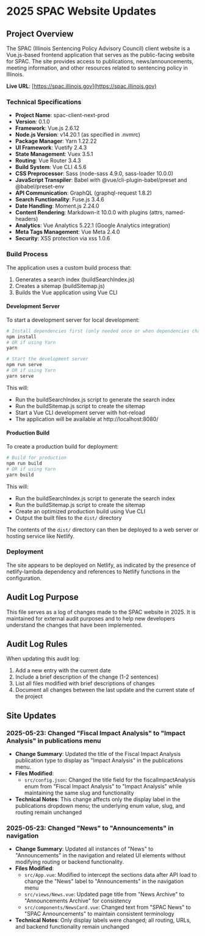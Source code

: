 # 2025 SPAC Website Updates

## Project Overview

The SPAC (Illinois Sentencing Policy Advisory Council) client website is a Vue.js-based frontend application that serves as the public-facing website for SPAC. The site provides access to publications, news/announcements, meeting information, and other resources related to sentencing policy in Illinois.

**Live URL**: [https://spac.illinois.gov](https://spac.illinois.gov)

### Technical Specifications

- **Project Name**: spac-client-next-prod
- **Version**: 0.1.0
- **Framework**: Vue.js 2.6.12
- **Node.js Version**: v14.20.1 (as specified in .nvmrc)
- **Package Manager**: Yarn 1.22.22
- **UI Framework**: Vuetify 2.4.3
- **State Management**: Vuex 3.5.1
- **Routing**: Vue Router 3.4.3
- **Build System**: Vue CLI 4.5.6
- **CSS Preprocessor**: Sass (node-sass 4.9.0, sass-loader 10.0.0)
- **JavaScript Transpiler**: Babel with @vue/cli-plugin-babel/preset and @babel/preset-env
- **API Communication**: GraphQL (graphql-request 1.8.2)
- **Search Functionality**: Fuse.js 3.4.6
- **Date Handling**: Moment.js 2.24.0
- **Content Rendering**: Markdown-it 10.0.0 with plugins (attrs, named-headers)
- **Analytics**: Vue Analytics 5.22.1 (Google Analytics integration)
- **Meta Tags Management**: Vue Meta 2.4.0
- **Security**: XSS protection via xss 1.0.6

### Build Process

The application uses a custom build process that:
1. Generates a search index (buildSearchIndex.js)
2. Creates a sitemap (buildSitemap.js)
3. Builds the Vue application using Vue CLI

#### Development Server

To start a development server for local development:

```bash
# Install dependencies first (only needed once or when dependencies change)
npm install
# OR if using Yarn
yarn

# Start the development server
npm run serve
# OR if using Yarn
yarn serve
```

This will:
- Run the buildSearchIndex.js script to generate the search index
- Run the buildSitemap.js script to create the sitemap
- Start a Vue CLI development server with hot-reload
- The application will be available at http://localhost:8080/

#### Production Build

To create a production build for deployment:

```bash
# Build for production
npm run build
# OR if using Yarn
yarn build
```

This will:
- Run the buildSearchIndex.js script to generate the search index
- Run the buildSitemap.js script to create the sitemap
- Create an optimized production build using Vue CLI
- Output the built files to the `dist/` directory

The contents of the `dist/` directory can then be deployed to a web server or hosting service like Netlify.

### Deployment

The site appears to be deployed on Netlify, as indicated by the presence of netlify-lambda dependency and references to Netlify functions in the configuration.

## Audit Log Purpose

This file serves as a log of changes made to the SPAC website in 2025. It is maintained for external audit purposes and to help new developers understand the changes that have been implemented.

## Audit Log Rules

When updating this audit log:
1. Add a new entry with the current date
2. Include a brief description of the change (1-2 sentences)
3. List all files modified with brief descriptions of changes
4. Document all changes between the last update and the current state of the project

## Site Updates

### 2025-05-23: Changed "Fiscal Impact Analysis" to "Impact Analysis" in publications menu
- **Change Summary**: Updated the title of the Fiscal Impact Analysis publication type to display as "Impact Analysis" in the publications menu.
- **Files Modified**:
  - `src/config.json`: Changed the title field for the fiscalImpactAnalysis enum from "Fiscal Impact Analysis" to "Impact Analysis" while maintaining the same slug and functionality
- **Technical Notes**: This change affects only the display label in the publications dropdown menu; the underlying enum value, slug, and routing remain unchanged

### 2025-05-23: Changed "News" to "Announcements" in navigation
- **Change Summary**: Updated all instances of "News" to "Announcements" in the navigation and related UI elements without modifying routing or backend functionality.
- **Files Modified**:
  - `src/App.vue`: Modified to intercept the sections data after API load to change the "News" label to "Announcements" in the navigation menu
  - `src/views/News.vue`: Updated page title from "News Archive" to "Announcements Archive" for consistency
  - `src/components/NewsCard.vue`: Changed text from "SPAC News" to "SPAC Announcements" to maintain consistent terminology
- **Technical Notes**: Only display labels were changed; all routing, URLs, and backend functionality remain unchanged
